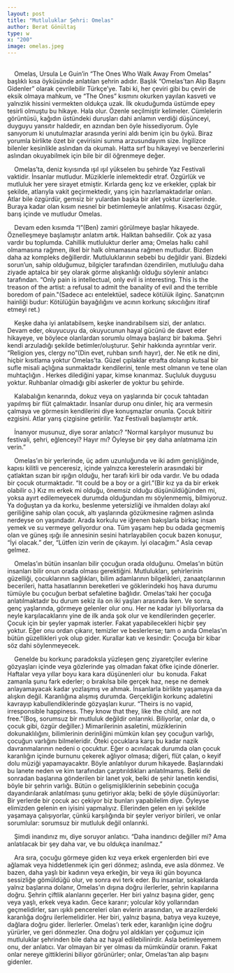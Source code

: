 ```yaml
---
layout: post
title: "Mutluluklar Şehri: Omelas"
author: Berat Gönültaş
type: w
x: "200"
image: omelas.jpeg
---
```

<br/>
&nbsp;&nbsp;&nbsp;&nbsp;Omelas, Ursula Le Guin’in “The Ones Who Walk Away From Omelas” başlıklı kısa öyküsünde anlatılan şehrin adıdır. Başlık “Omelas’tan Alıp Başını Gidenler” olarak çevrilebilir Türkçe’ye. Tabi ki, her çeviri gibi bu çeviri de eksik olmaya mahkum, ve “The Ones” kısmını okurken yayılan kasveti ve yalnızlık hissini vermekten oldukça uzak. İlk okuduğumda üstümde epey tesirli olmuştu bu hikaye. Hala olur. Özenle seçilmiştir kelimeler. Cümlelerin görüntüsü, kağıdın üstündeki duruşları dahi anlamın verdiği düşünceyi, duyguyu yansıtır haldedir, en azından ben öyle hissediyorum. Öyle sanıyorum ki unutulmazlar arasında yerini aldı benim için bu öykü. Biraz yorumla birlikte özet bir çevirisini sunma arzusundayım size. İngilizce bilenler kesinlikle aslından da okumalı. Hatta sırf bu hikayeyi ve benzerlerini aslından okuyabilmek için bile bir dil öğrenmeye değer.

&nbsp;&nbsp;&nbsp;&nbsp;Omelas’ta, deniz kıyısında ışıl ışıl yükselen bu şehirde Yaz Festivali vaktidir. İnsanlar mutludur. Müziklerle inlemektedir etraf. Özgürlük ve mutluluk her yere sirayet etmiştir. Kırlarda genç kız ve erkekler, çıplak bir şekilde, atlarıyla vakit geçirmektedir, yarış için hazırlamaktadırlar onları. Atlar bile özgürdür, gemsiz bir yulardan başka bir alet yoktur üzerlerinde. Buraya kadar olan kısım nesnel bir betimlemeyle anlatılmış. Kısacası özgür, barış içinde ve mutludur Omelas.

&nbsp;&nbsp;&nbsp;&nbsp;Devam eden kısımda “I”(Ben) zamiri görülmeye başlar hikayede. Öznelleşmeye başlamıştır anlatım artık. Halktan bahsedilir. Çok az yasa vardır bu toplumda. Cahillik mutluluktur derler ama; Omelas halkı cahil olmamasına rağmen, ilkel bir halk olmamasına rağmen mutludur. Bizden daha az kompleks değillerdir. Mutluluklarının sebebi bu değildir yani. Bizdeki sorun’un, sahip olduğumuz, bilgiçler tarafından özendirilen, mutluluğu daha ziyade aptalca bir şey olarak görme alışkanlığı olduğu söylenir anlatıcı tarafından. “Only pain is intellectual, only evil is interesting. This is the treason of the artist: a refusal to admit the banality of evil and the terrible boredom of pain."(Sadece acı entelektüel, sadece kötülük ilginç. Sanatçının hainliği budur: Kötülüğün bayağılığını ve acının korkunç sıkıcılığını itiraf etmeyi ret.)

&nbsp;&nbsp;&nbsp;&nbsp;Keşke daha iyi anlatabilsem, keşke inandırabilsem sizi, der anlatıcı. Devam eder, okuyucuyu da, okuyucunun hayal gücünü de davet eder hikayeye, ve böylece olanlardan sorumlu olmaya başlarız bir bakıma. Şehri kendi arzuladığı şekilde betimler/oluşturur. Şehir hakkında ayrıntılar verir. “Religion yes, clergy no”(Din evet, ruhban sınıfı hayır), der. Ne etik ne dini, hiçbir kısıtlama yoktur Omelas’ta. Güzel çıplaklar etrafta dolanıp kutsal bir sufle misali açlığına sunmaktadır kendilerini, tenle mest olmanın ve tene olan muhtaçlığın . Herkes dilediğini yapar, kimse kınanmaz. Suçluluk duygusu yoktur. Ruhbanlar olmadığı gibi askerler de yoktur bu şehirde.

&nbsp;&nbsp;&nbsp;&nbsp;Kalabalığın kenarında, dokuz veya on yaşlarında bir çocuk tahtadan yapılmış bir flüt çalmaktadır. İnsanlar durup onu dinler, hiç ara vermesin çalmaya ve görmesin kendilerini diye konuşmazlar onunla. Çocuk bitirir ezgisini. Atlar yarış çizgisine getirilir. Yaz Festivali başlamıştır artık.

&nbsp;&nbsp;&nbsp;&nbsp;İnanıyor musunuz, diye sorar anlatıcı? “Normal karşılıyor musunuz bu festivali, şehri, eğlenceyi? Hayır mı? Öyleyse bir şey daha anlatmama izin verin.”

&nbsp;&nbsp;&nbsp;&nbsp;Omelas’ın bir yerlerinde, üç adım uzunluğunda ve iki adım genişliğinde, kapısı kilitli ve penceresiz, içinde yalnızca kerestelerin arasındaki bir çatlaktan sızan bir ışığın olduğu, her tarafı kirli bir oda vardır. Ve bu odada bir çocuk oturmaktadır. “It could be a boy or a girl.”(Bir kız ya da bir erkek olabilir o.) Kız mı erkek mi olduğu, önemsiz olduğu düşünüldüğünden mi, yoksa ayırt edilemeyecek durumda olduğundan mı söylenmemiş, bilmiyoruz. Ya doğuştan ya da korku, beslenme yetersizliği ve ihmalden dolayı akıl geriliğine sahip olan çocuk, altı yaşlarında gözükmesine rağmen aslında nerdeyse on yaşındadır. Arada korkulu ve iğrenen bakışlarla birkaç insan yemek ve su vermeye geliyordur ona. Tüm yaşamı hep bu odada geçmemiş olan ve güneş ışığı ile annesinin sesini hatırlayabilen çocuk bazen konuşur, “İyi olacak.” der, “Lütfen izin verin de çıkayım. İyi olacağım.” Asla cevap gelmez.

&nbsp;&nbsp;&nbsp;&nbsp;Omelas’ın bütün insanları bilir çocuğun orada olduğunu. Omelas’ın bütün insanları bilir onun orada olması gerektiğini. Mutlulukları, şehirlerinin güzelliği, çocuklarının sağlıkları, bilim adamlarının bilgelikleri, zanaatçılarının becerileri, hatta hasatlarının bereketleri ve göklerindeki hoş hava durumu tümüyle bu çocuğun berbat sefaletine bağlıdır. Omelas'taki her çocuğa anlatılmaktadır bu durum sekiz ila on iki yaşları arasında iken. Ve sonra, genç yaşlarında, görmeye gelenler olur onu. Her ne kadar iyi biliyorlarsa da neyle karşılacaklarını yine de ilk anda şok olur ve kendilerinden geçerler. Çocuk için bir şeyler yapmak isterler. Fakat yapabilecekleri hiçbir şey yoktur. Eğer onu ordan çıkarır, temizler ve beslerlerse; tam o anda Omelas’ın bütün güzellikleri yok olup gider. Kurallar katı ve kesindir: Çocuğa bir kibar söz dahi söylenmeyecek.

&nbsp;&nbsp;&nbsp;&nbsp;Genelde bu korkunç paradoksla yüzleşen genç ziyaretçiler evlerine gözyaşları içinde veya gözlerinde yaş olmadan fakat öfke içinde dönerler. Haftalar veya yıllar boyu kara kara düşünenleri olur  bu konuda. Fakat zamanla şunu fark ederler; o bırakılsa bile gerçek haz, neşe ne demek anlayamayacak kadar yozlaşmış ve ahmak. İnsanlarla birlikte yaşamaya da alışkın değil. Karanlığına alışmış durumda. Gerçekliğin korkunç adaletini kavrayıp kabullendiklerinde gözyaşları kurur. “Theirs is no vapid, irresponsible happiness. They know that they, like the child, are not free.”(Boş, sorumsuz bir mutluluk değildir onlarınki. Biliyorlar, onlar da, o çocuk gibi, özgür değiller.) Mimarilerinin asaletini, müziklerinin dokunaklılığını, bilimlerinin derinliğini mümkün kılan şey çocuğun varlığı, çocuğun varlığını bilmeleridir. Öteki çocuklara karşı bu kadar nazik davranmalarının nedeni o çocuktur. Eğer o acınılacak durumda olan çocuk karanlığın içinde burnunu çekerek ağlıyor olmasa; diğeri, flüt çalan, o keyif dolu müziği yapamayacaktır. Böyle anlatılıyor durum hikayede. Başlarındaki bu lanete neden ve kim tarafından çarptırıldıkları anlatılmamış. Belki de sonradan başlarına gönderilen bir lanet yok, belki de şehir lanetin kendisi, böyle bir şehrin varlığı. Bütün o gelişmişliklerinin sebebinin çocuğa dayandırılarak anlatılması şunu getiriyor akla; belki de şöyle düşünüyorlar: Bir yerlerde bir çocuk acı çekiyor biz bunları yapabilelim diye. Öyleyse elimizden gelenin en iyisini yapmalıyız. Ellerinden gelen en iyi şekilde yaşamaya çalışıyorlar, çünkü karşılığında bir şeyler veriyor birileri, ve onlar sorumlular: sorumsuz bir mutluluk değil onlarınki.

&nbsp;&nbsp;&nbsp;&nbsp;Şimdi inandınız mı, diye soruyor anlatıcı. “Daha inandırıcı değiller mi? Ama anlatılacak bir şey daha var, ve bu oldukça inanılmaz.”

&nbsp;&nbsp;&nbsp;&nbsp;Ara sıra, çocuğu görmeye giden kız veya erkek ergenlerden biri eve ağlamak veya hiddetlenmek için geri dönmez; aslında, eve asla dönmez. Ve bazen, daha yaşlı bir kadının veya erkeğin, bir veya iki gün boyunca sessizliğe gömüldüğü olur, ve sonra evi terk eder. Bu insanlar, sokaklarda yalnız başlarına dolanır, Omelas’ın dışına doğru ilerlerler, şehrin kapılarına doğru. Şehrin çiftlik alanlarını geçerler. Her biri yalnız başına gider, genç veya yaşlı, erkek veya kadın. Gece kararır; yolcular köy yollarından geçmelidirler, sarı ışıklı pencereleri olan evlerin arasından, ve arazilerdeki karanlığa doğru ilerlemelidirler. Her biri, yalnız başına, batıya veya kuzeye, dağlara doğru gider. İlerlerler. Omelas’ı terk eder, karanlığın içine doğru yürürler, ve geri dönmezler. Ona doğru yol aldıkları yer çoğumuz için mutluluklar şehrinden bile daha az hayal edilebilinirdir. Asla betimleyemem onu, der anlatıcı. Var olmayan bir yer olması da mümkündür oranın. Fakat onlar nereye gittiklerini biliyor görünürler; onlar, Omelas’tan alıp başını gidenler.
